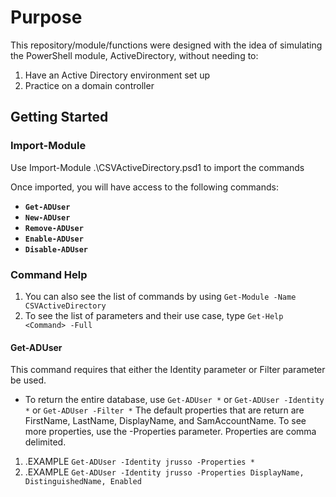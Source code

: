 # Purpose
This repository/module/functions were designed with the idea of simulating the PowerShell module, ActiveDirectory, without needing to:
1. Have an Active Directory environment set up
2. Practice on a domain controller

## Getting Started

### Import-Module
Use Import-Module .\CSVActiveDirectory.psd1 to import the commands

Once imported, you will have access to the following commands:
- **`Get-ADUser`**
- **`New-ADUser`**
- **`Remove-ADUser`**
- **`Enable-ADUser`**
- **`Disable-ADUser`**

### Command Help
1. You can also see the list of commands by using `Get-Module -Name CSVActiveDirectory`
2. To see the list of parameters and their use case, type `Get-Help <Command> -Full`

#### Get-ADUser
This command requires that either the Identity parameter or Filter parameter be used.

- To return the entire database, use `Get-ADUser *` or `Get-ADUser -Identity *` or `Get-ADUser -Filter *`
  The default properties that are return are FirstName, LastName, DisplayName, and SamAccountName.
  To see more properties, use the -Properties parameter. Properties are comma delimited.

1. .EXAMPLE `Get-ADUser -Identity jrusso -Properties *`
2. .EXAMPLE `Get-ADUser -Identity jrusso -Properties DisplayName, DistinguishedName, Enabled`
